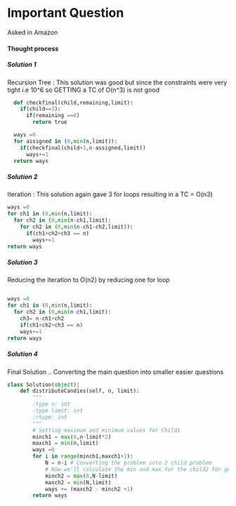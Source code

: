 # Important Question 
Asked in Amazon 

#### Thought process
##### Solution 1
Recursion Tree : 
This solution was good but since the constraints were very tight i.e 10^6 so GETTING a TC of O(n^3) is not good
```python
  def checkfinal(child,remaining,limit):
    if(child==3):
      if(remaining ==0)
        return true

  ways =0
  for assigned in (0,min(n,limit)):
    if(checkfinal(child+1,n-assigned,limit))
      ways+=1
  return ways
```

##### Solution 2
Iteration :
This solution again gave 3 for loops resulting in a TC = O(n3)
```python
ways =0
for ch1 in (0,min(n,limit):
  for ch2 in (0,min(n-ch1,limit):
    for ch2 in (0,min(n-ch1-ch2,limit)):
      if(ch1+ch2+ch3 == n)
        ways+=1
return ways
```

##### Solution 3 
Reducing the Iteration to O(n2) by reducing one for loop
```python

ways =0
for ch1 in (0,min(n,limit):
  for ch2 in (0,min(n-ch1,limit):
    ch3= n-ch1+ch2  
    if(ch1+ch2+ch3 == n)
    ways+=1
return ways
```

##### Solution 4
Final Solution .. Converting the main question into smaller easier questions 
```python
class Solution(object):
    def distributeCandies(self, n, limit):
        """
        :type n: int
        :type limit: int
        :rtype: int
        """
        # Setting maximum and minimum values for Child1
        minch1 = max(0,n-limit*2)
        maxch1 = min(n,limit)
        ways =0
        for i in range(minch1,maxch1+1):
            N = n-i # Converting the problem into 2 child problem 
            # Now we'll calculate the min and max for the child2 for getting the ways
            minch2 = max(0,N-limit)
            maxch2 = min(N,limit)
            ways += (maxch2 - minch2 +1)
        return ways
```
